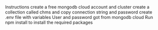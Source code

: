 Instructions
create a free mongodb cloud account and cluster
create a collection called chms and copy connection string and password
create .env file with variables User and password got from mongodb cloud
Run npm install to install the required packages
